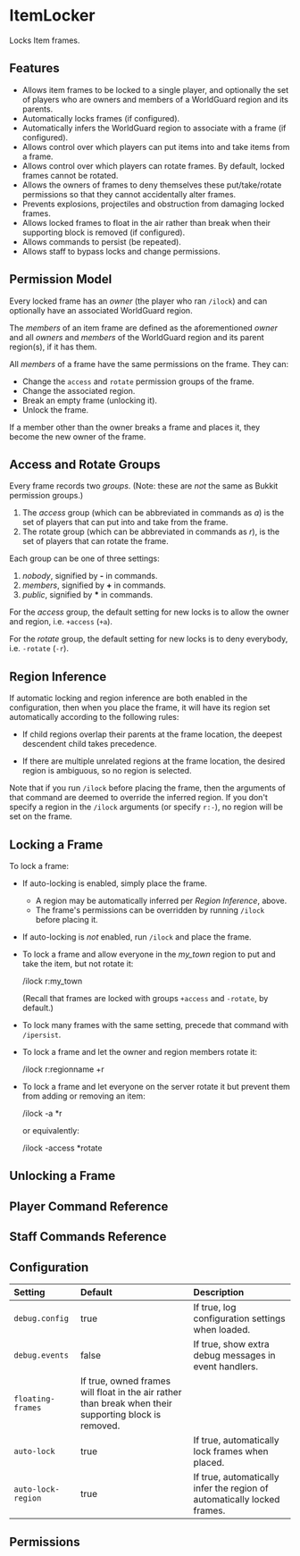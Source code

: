 ItemLocker
==========
Locks Item frames.

Features
--------
 * Allows item frames to be locked to a single player, and optionally the set 
   of players who are owners and members of a WorldGuard region and its parents.
 * Automatically locks frames (if configured).
 * Automatically infers the WorldGuard region to associate with a frame
   (if configured).   
 * Allows control over which players can put items into and take items from a
   frame.
 * Allows control over which players can rotate frames. By default, locked 
   frames cannot be rotated.
 * Allows the owners of frames to deny themselves these put/take/rotate 
   permissions so that they cannot accidentally alter frames.
 * Prevents explosions, projectiles and obstruction from damaging locked frames.
 * Allows locked frames to float in the air rather than break when their
   supporting block is removed (if configured).
 * Allows commands to persist (be repeated).
 * Allows staff to bypass locks and change permissions.


Permission Model
----------------
Every locked frame has an _owner_ (the player who ran `/ilock`) and can
optionally have an associated WorldGuard region.

The _members_ of an item frame are defined as the aforementioned _owner_ and
all _owners_ and _members_ of the WorldGuard region and its parent region(s),
if it has them.

All _members_ of a frame have the same permissions on the frame. They can:

 * Change the `access` and `rotate` permission groups of the frame.
 * Change the associated region.
 * Break an empty frame (unlocking it).
 * Unlock the frame.

If a member other than the owner breaks a frame and places it, they become
the new owner of the frame.


Access and Rotate Groups
------------------------
Every frame records two _groups_. (Note: these are _not_ the same as Bukkit
permission groups.)

 1. The _access_ group (which can be abbreviated in commands as _a_) is the set
    of players that can put into and take from the frame. 
 1. The rotate group (which can be abbreviated in commands as _r_), is the set
    of players that can rotate the frame.

Each group can be one of three settings: 

 1. _nobody_, signified by **-** in commands.
 1. _members_, signified by **+** in commands.
 1. _public_, signified by **\*** in commands.
 
For the _access_ group, the default setting for new locks is to allow the 
owner and region, i.e. `+access` (`+a`).

For the _rotate_ group, the default setting for new locks is to deny everybody, 
i.e. `-rotate` (`-r`).


Region Inference
----------------
If automatic locking and region inference are both enabled in the configuration,
then when you place the frame, it will have its region set automatically
according to the following rules:

 * If child regions overlap their parents at the frame location, the deepest
   descendent child takes precedence.
   
 * If there are multiple unrelated regions at the frame location, the desired
   region is ambiguous, so no region is selected.

Note that if you run `/ilock` before placing the frame, then the arguments of
that command are deemed to override the inferred region. If you don't specify a
region in the `/ilock` arguments (or specify `r:-`), no region will be set on
the frame.


Locking a Frame
---------------
To lock a frame:

 * If auto-locking is enabled, simply place the frame.
   * A region may be automatically inferred per _Region Inference_, above.
   * The frame's permissions can be overridden by running `/ilock` before 
     placing it.

 * If auto-locking is _not_ enabled, run `/ilock` and place the frame.
 
 * To lock a frame and allow everyone in the _my_town_ region to put and take
   the item, but not rotate it:

    /ilock r:my_town

   (Recall that frames are locked with groups `+access` and `-rotate`, by 
default.)

 * To lock many frames with the same setting, precede that command with 
`/ipersist`.
 * To lock a frame and let the owner and region members rotate it:

    /ilock r:regionname +r

 * To lock a frame and let everyone on the server rotate it but prevent them
   from adding or removing an item:

    /ilock -a *r

   or equivalently:

    /ilock -access *rotate


Unlocking a Frame
-----------------



Player Command Reference
------------------------


Staff Commands Reference
------------------------



Configuration
-------------
| Setting           | Default | Description |
| :------           | :------ | :---------- |
| `debug.config`  | true    | If true, log configuration settings when loaded. |
| `debug.events`  | false   | If true, show extra debug messages in event handlers. |
| `floating-frames` | If true, owned frames will float in the air rather than break when their supporting block is removed. |
| `auto-lock`     | true    | If true, automatically lock frames when placed. | 
| `auto-lock-region` | true | If true, automatically infer the region of automatically locked frames. |


Permissions
-----------


